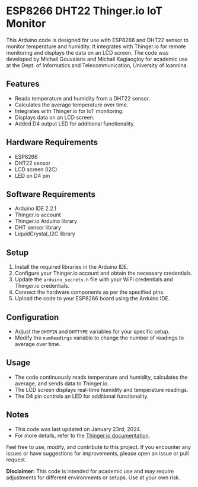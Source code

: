 # ESP8266 DHT22 Thinger.io IoT Monitor

This Arduino code is designed for use with ESP8266 and DHT22 sensor to monitor temperature and humidity. It integrates with Thinger.io for remote monitoring and displays the data on an LCD screen. The code was developed by Michail Gouvalaris and Michail Kagiaogloy for academic use at the Dept. of Informatics and Telecommunication, University of Ioannina.

## Features
- Reads temperature and humidity from a DHT22 sensor.
- Calculates the average temperature over time.
- Integrates with Thinger.io for IoT monitoring.
- Displays data on an LCD screen.
- Added D4 output LED for additional functionality.

## Hardware Requirements
- ESP8266
- DHT22 sensor
- LCD screen (I2C)
- LED on D4 pin

## Software Requirements
- Arduino IDE 2.2.1
- Thinger.io account
- Thinger.io Arduino library
- DHT sensor library
- LiquidCrystal_I2C library

## Setup
1. Install the required libraries in the Arduino IDE.
2. Configure your Thinger.io account and obtain the necessary credentials.
3. Update the `arduino_secrets.h` file with your WiFi credentials and Thinger.io credentials.
4. Connect the hardware components as per the specified pins.
5. Upload the code to your ESP8266 board using the Arduino IDE.

## Configuration
- Adjust the `DHTPIN` and `DHTTYPE` variables for your specific setup.
- Modify the `numReadings` variable to change the number of readings to average over time.

## Usage
- The code continuously reads temperature and humidity, calculates the average, and sends data to Thinger.io.
- The LCD screen displays real-time humidity and temperature readings.
- The D4 pin controls an LED for additional functionality.

## Notes
- This code was last updated on January 23rd, 2024.
- For more details, refer to the [Thinger.io documentation](http://docs.thinger.io/arduino/).

Feel free to use, modify, and contribute to this project. If you encounter any issues or have suggestions for improvements, please open an issue or pull request.

**Disclaimer:** This code is intended for academic use and may require adjustments for different environments or setups. Use at your own risk.
